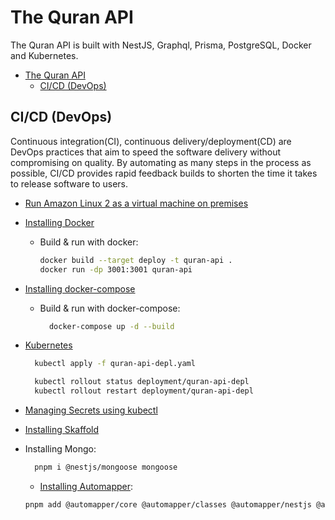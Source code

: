 # The Quran API
The Quran API is built with NestJS, Graphql, Prisma, PostgreSQL, Docker and Kubernetes.

- [The Quran API](#the-quran-api)
  - [CI/CD (DevOps)](#cicd-devops)


## CI/CD (DevOps)
Continuous integration(CI), continuous delivery/deployment(CD) are DevOps practices that aim to speed the software delivery without compromising on quality. By automating as many steps in the process as possible, CI/CD provides rapid feedback builds to shorten the time it takes to release software to users.

- [Run Amazon Linux 2 as a virtual machine on premises](https://github.com/mehradi-github/ref-devops-flow#run-amazon-linux-2-as-a-virtual-machine-on-premises)
- [Installing Docker](https://github.com/mehradi-github/ref-devops-flow#installing-docker)
  - Build & run with docker:
    ``` bash
    docker build --target deploy -t quran-api .
    docker run -dp 3001:3001 quran-api
    ```
- [Installing docker-compose](https://github.com/mehradi-github/ref-graphql#installing-docker-compose)

  - Build & run with docker-compose:
    ```bash
      docker-compose up -d --build
    ```
- [Kubernetes](https://github.com/mehradi-github/ref-microservices-ticketing-auth#k8s-world)    
  
  ```bash
    kubectl apply -f quran-api-depl.yaml

    kubectl rollout status deployment/quran-api-depl
    kubectl rollout restart deployment/quran-api-depl
  ```
- [Managing Secrets using kubectl](https://github.com/mehradi-github/microservices-ticketing#managing-secrets-using-kubectl)
- [Installing Skaffold](https://github.com/mehradi-github/microservices-ticketing#skaffold)
- Installing Mongo:
    ```bash
      pnpm i @nestjs/mongoose mongoose
    ```

  - [Installing Automapper](https://automapperts.netlify.app/docs/nestjs):
  ```bash
  pnpm add @automapper/core @automapper/classes @automapper/nestjs @automapper/types
  ```    

